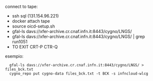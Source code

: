 connect to tape:
  - ssh sql (131.154.96.221)
  - docker attach tape 
  - source oicd-setup.sh
  - gfal-ls davs://xfer-archive.cr.cnaf.infn.it:8443/cygno/LNGS/
  - gfal-ls davs://xfer-archive.cr.cnaf.infn.it:8443/cygno/LNGS/ | grep run1051
  - TO EXIT CRT-P CTR-Q

esempio:
```
  gfal-ls davs://xfer-archive.cr.cnaf.infn.it:8443/cygno/LNGS/ > files_bck.txt
  cygno_repo put cygno-data files_bck.txt -t BCK -s infncloud-wlcg
```
